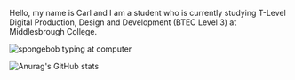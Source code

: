 Hello, my name is Carl and I am a student who is currently studying T-Level Digital Production, Design and Development (BTEC Level 3) at Middlesbrough College.

![spongebob typing at computer](https://github.com/CarlBaines/CarlBaines/assets/113366630/831449fb-c10f-4114-8139-0775b9382398)

![Anurag's GitHub stats](https://github-readme-stats.vercel.app/api?username=CarlBaines&theme=dark&show_icons=true)
